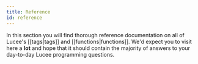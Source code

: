 ```yaml
---
title: Reference
id: reference
---
```


In this section you will find thorough reference documentation on all of Lucee's [[tags|tags]] and [[functions|functions]]. We'd expect you to visit here a **lot** and hope that it should contain the majority of answers to your day-to-day Lucee programming questions.